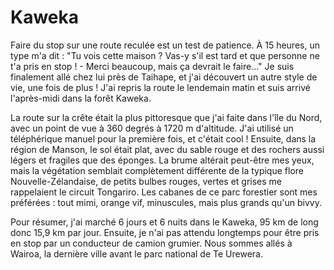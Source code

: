 # Kaweka

Faire du stop sur une route reculée est un test de patience. À 15 heures, un type m'a dit : "Tu vois cette maison ? Vas-y s'il est tard et que personne ne t'a pris en stop ! - Merci beaucoup, mais ça devrait le faire..." Je suis finalement allé chez lui près de Taihape, et j'ai découvert un autre style de vie, une fois de plus ! J'ai repris la route le lendemain matin et suis arrivé l'après-midi dans la forêt Kaweka.

La route sur la crête était la plus pittoresque que j'ai faite dans l'île du Nord, avec un point de vue à 360 degrés à 1720 m d'altitude. J'ai utilisé un téléphérique manuel pour la première fois, et c'était cool ! Ensuite, dans la région de Manson, le sol était plat, avec du sable rouge et des rochers aussi légers et fragiles que des éponges. La brume altérait peut-être mes yeux, mais la végétation semblait complètement différente de la typique flore Nouvelle-Zélandaise, de petits bulbes rouges, vertes et grises me rappelaient le circuit Tongariro. Les cabanes de ce parc forestier sont mes préférées : tout mimi, orange vif, minuscules, mais plus grands qu'un bivvy.

Pour résumer, j'ai marché 6 jours et 6 nuits dans le Kaweka, 95 km de long donc 15,9 km par jour. Ensuite, je n'ai pas attendu longtemps pour être pris en stop par un conducteur de camion grumier. Nous sommes allés à Wairoa, la dernière ville avant le parc national de Te Urewera.
